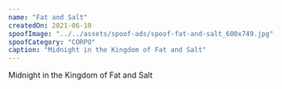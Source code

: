 ```yaml
---
name: "Fat and Salt"
createdOn: 2021-06-10
spoofImage: "../../assets/spoof-ads/spoof-fat-and-salt_600x749.jpg"
spoofCategory: "CORPO"
caption: "Midnight in the Kingdom of Fat and Salt"
---
```


Midnight in the Kingdom of Fat and Salt
